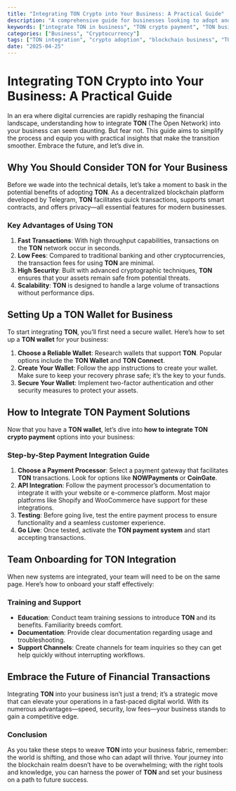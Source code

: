 ```yaml
---
title: "Integrating TON Crypto into Your Business: A Practical Guide"
description: "A comprehensive guide for businesses looking to adopt and integrate TON cryptocurrency, covering wallet setup, payment processing, and team onboarding."
keywords: ["integrate TON in business", "TON crypto payment", "TON business adoption", "TON wallet for business", "TON integration", "crypto adoption", "blockchain business"]
categories: ["Business", "Cryptocurrency"]
tags: ["TON integration", "crypto adoption", "blockchain business", "TON wallet"]
date: "2025-04-25"
---
```


# Integrating TON Crypto into Your Business: A Practical Guide

In an era where digital currencies are rapidly reshaping the financial landscape, understanding how to integrate **TON** (The Open Network) into your business can seem daunting. But fear not. This guide aims to simplify the process and equip you with practical insights that make the transition smoother. Embrace the future, and let’s dive in.

## Why You Should Consider TON for Your Business

Before we wade into the technical details, let’s take a moment to bask in the potential benefits of adopting **TON**. As a decentralized blockchain platform developed by Telegram, **TON** facilitates quick transactions, supports smart contracts, and offers privacy—all essential features for modern businesses. 

### Key Advantages of Using TON
1. **Fast Transactions**: With high throughput capabilities, transactions on the **TON** network occur in seconds.
2. **Low Fees**: Compared to traditional banking and other cryptocurrencies, the transaction fees for using **TON** are minimal.
3. **High Security**: Built with advanced cryptographic techniques, **TON** ensures that your assets remain safe from potential threats.
4. **Scalability**: **TON** is designed to handle a large volume of transactions without performance dips.

## Setting Up a TON Wallet for Business

To start integrating **TON**, you’ll first need a secure wallet. Here’s how to set up a **TON wallet** for your business:

1. **Choose a Reliable Wallet**: Research wallets that support **TON**. Popular options include the **TON Wallet** and **TON Connect**.
2. **Create Your Wallet**: Follow the app instructions to create your wallet. Make sure to keep your recovery phrase safe; it’s the key to your funds.
3. **Secure Your Wallet**: Implement two-factor authentication and other security measures to protect your assets.

## How to Integrate TON Payment Solutions

Now that you have a **TON wallet**, let’s dive into **how to integrate TON crypto payment** options into your business:

### Step-by-Step Payment Integration Guide
1. **Choose a Payment Processor**: Select a payment gateway that facilitates **TON** transactions. Look for options like **NOWPayments** or **CoinGate**.
2. **API Integration**: Follow the payment processor’s documentation to integrate it with your website or e-commerce platform. Most major platforms like Shopify and WooCommerce have support for these integrations.
3. **Testing**: Before going live, test the entire payment process to ensure functionality and a seamless customer experience.
4. **Go Live**: Once tested, activate the **TON payment system** and start accepting transactions.

## Team Onboarding for TON Integration

When new systems are integrated, your team will need to be on the same page. Here’s how to onboard your staff effectively:

### Training and Support
- **Education**: Conduct team training sessions to introduce **TON** and its benefits. Familiarity breeds comfort.
- **Documentation**: Provide clear documentation regarding usage and troubleshooting.
- **Support Channels**: Create channels for team inquiries so they can get help quickly without interrupting workflows.

## Embrace the Future of Financial Transactions

Integrating **TON** into your business isn’t just a trend; it’s a strategic move that can elevate your operations in a fast-paced digital world. With its numerous advantages—speed, security, low fees—your business stands to gain a competitive edge.

### Conclusion

As you take these steps to weave **TON** into your business fabric, remember: the world is shifting, and those who can adapt will thrive. Your journey into the blockchain realm doesn’t have to be overwhelming; with the right tools and knowledge, you can harness the power of **TON** and set your business on a path to future success.